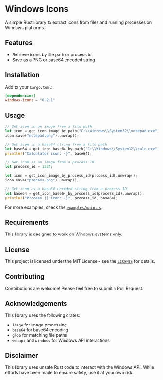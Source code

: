 # Windows Icons

A simple Rust library to extract icons from files and running processes on Windows platforms.

## Features

- Retrieve icons by file path or process id
- Save as a PNG or base64 encoded string

## Installation

Add to your `Cargo.toml`:

```toml
[dependencies]
windows-icons = "0.2.1"
```

## Usage

```rust
// Get icon as an image from a file path
let icon = get_icon_image_by_path("C:\\Windows\\System32\\notepad.exe").unwrap();
icon.save("notepad.png").unwrap();

// Get icon as a base64 string from a file path
let base64 = get_icon_base64_by_path("C:\\Windows\\System32\\calc.exe").unwrap();
println!("Calculator icon: {}", base64);

// Get icon as an image from a process ID
let process_id = 1234;

let icon = get_icon_image_by_process_id(process_id).unwrap();
icon.save("process.png").unwrap();

// Get icon as a base64 encoded string from a process ID
let base64 = get_icon_base64_by_process_id(process_id).unwrap();
println!("Process {} icon: {}", process_id, base64);
```

For more examples, check the [`examples/main.rs`](examples/main.rs).

## Requirements

This library is designed to work on Windows systems only.

## License

This project is licensed under the MIT License - see the [`LICENSE`](LICENSE) for details.

## Contributing

Contributions are welcome! Please feel free to submit a Pull Request.

## Acknowledgements

This library uses the following crates:

- `image` for image processing
- `base64` for base64 encoding
- `glob` for matching file paths
- `winapi` and `windows` for Windows API interactions

## Disclaimer

This library uses unsafe Rust code to interact with the Windows API. While efforts have been made to ensure safety, use it at your own risk.
